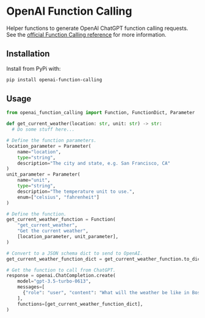 # OpenAI Function Calling

Helper functions to generate OpenAI ChatGPT function calling requests. See the [official Function Calling reference](https://platform.openai.com/docs/guides/gpt/function-calling) for more information.

## Installation

Install from PyPi with:

```bash
pip install openai-function-calling
```

## Usage

```python
from openai_function_calling import Function, FunctionDict, Parameter

def get_current_weather(location: str, unit: str) -> str:
  # Do some stuff here...

# Define the function parameters.
location_parameter = Parameter(
    name="location",
    type="string",
    description="The city and state, e.g. San Francisco, CA"
)
unit_parameter = Parameter(
    name="unit",
    type="string",
    description="The temperature unit to use.",
    enum=["celsius", "fahrenheit"]
)

# Define the function.
get_current_weather_function = Function(
    "get_current_weather",
    "Get the current weather",
    [location_parameter, unit_parameter],
)

# Convert to a JSON schema dict to send to OpenAI.
get_current_weather_function_dict = get_current_weather_function.to_dict()

# Get the function to call from ChatGPT.
response = openai.ChatCompletion.create(
    model="gpt-3.5-turbo-0613",
    messages=[
      {"role": "user", "content": "What will the weather be like in Boston, MA tomorrow?"}
    ],
    functions=[get_current_weather_function_dict],
)
```
